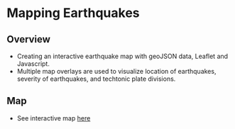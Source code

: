 # Mapping Earthquakes

## Overview
- Creating an interactive earthquake map with geoJSON data, Leaflet and Javascript.
- Multiple map overlays are used to visualize location of earthquakes, severity of earthquakes, and techtonic plate divisions.

## Map
- See interactive map [here](https://a-memme.github.io/Mapping_Earthquakes/)
